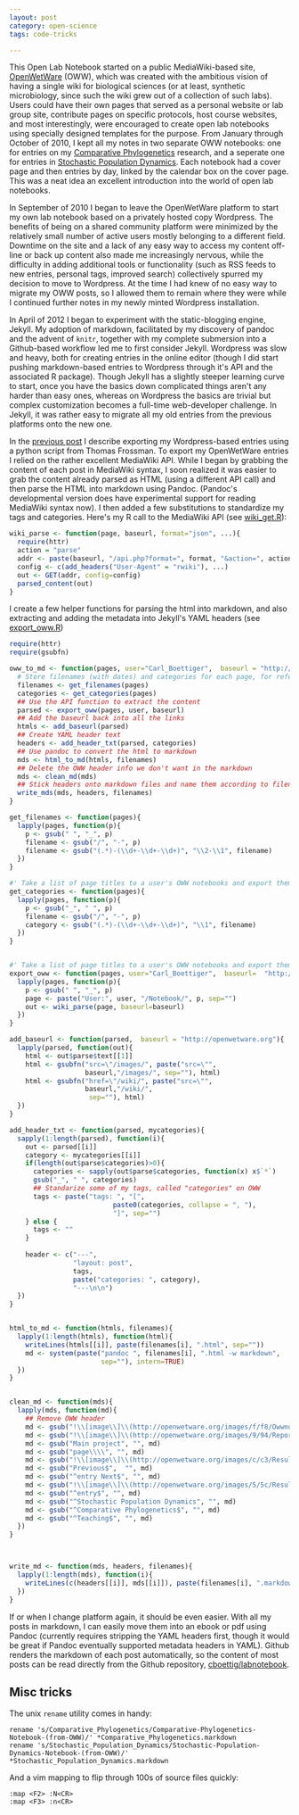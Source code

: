 ```yaml
---
layout: post
category: open-science
tags: code-tricks

---
```



This Open Lab Notebook started on a public MediaWiki-based site, [OpenWetWare](http://openwetware.org) (OWW), which was created with the ambitious vision of having a single wiki for biological sciences (or at least, synthetic microbiology, since such the wiki grew out of a collection of such labs).  Users could have their own pages that served as a personal website or lab group site, contribute pages on specific protocols, host course websites, and most interestingly, were encouraged to create open lab notebooks using specially designed templates for the purpose.  From January through October of 2010, I kept all my notes in two separate OWW notebooks: one for entries on my [Comparative Phylogenetics](http://openwetware.org/wiki/User:Carl_Boettiger/Notebook/Comparative_Phylogenetics) research, and a seperate one for entries in [Stochastic Population Dynamics](http://openwetware.org/wiki/User:Carl_Boettiger/Notebook/Stochastic_Population_Dynamics). Each notebook had a cover page and then entries by day, linked by the calendar box on the cover page.  This was a neat idea an excellent introduction into the world of open lab notebooks.  

In September of 2010 I began to leave the OpenWetWare platform to start my own lab notebook based on a privately hosted copy Wordpress. The benefits of being on a shared community platform were minimized by the relatively small number of active users mostly belonging to a different field.  Downtime on the site and a lack of any easy way to access my content off-line or back up content also made me increasingly nervous, while the difficulty in adding additional tools or functionality (such as RSS feeds to new entries, personal tags, improved search) collectively spurred my decision to move to Wordpress. At the time I had knew of no easy way to migrate my OWW posts, so I allowed them to remain where they were while I continued further notes in my newly minted Wordpress installation.  

In April of 2012 I began to experiment with the static-blogging engine, Jekyll. My adoption of markdown, facilitated by my discovery of pandoc and the advent of `knitr`, together with my complete submersion into a Github-based workflow led me to first consider Jekyll.  Wordpress was slow and heavy, both for creating entries in the online editor (though I did start pushing markdown-based entries to Wordpress through it's API and the associated R package).  Though Jekyll has a slightly steeper learning curve to start, once you have the basics down complicated things aren't any harder than easy ones, whereas on Wordpress the basics are trivial but complex customization becomes a full-time web-developer challenge.  In Jekyll, it was rather easy to migrate all my old entries from the previous platforms onto the new one.

In the [previous post](http://www.carlboettiger.info/2012/09/19/migrating-from-wordpress-to-jekyll.html) I describe exporting my Wordpress-based entries using a python script from Thomas Frossman. To export my OpenWetWare entries I relied on the rather excellent MediaWiki API. While I began by grabbing the content of each post in MediaWiki syntax, I soon realized it was easier to grab the content already parsed as HTML (using a different API call) and then parse the HTML into markdown using Pandoc. (Pandoc's developmental version does have experimental support for reading MediaWiki syntax now).  I then added a few substitutions to standardize my tags and categories.  Here's my R call to the MediaWiki API (see [wiki_get.R](https://github.com/cboettig/sandbox/blob/1efa80e913006051083544275f6af9b5ab9ccb0a/wiki_get.R)):

```r
wiki_parse <- function(page, baseurl, format="json", ...){
  require(httr)
  action = "parse"
  addr <- paste(baseurl, "/api.php?format=", format, "&action=", action, "&page=", page, sep="")
  config <- c(add_headers("User-Agent" = "rwiki"), ...)
  out <- GET(addr, config=config)
  parsed_content(out)
}
```

I create a few helper functions for parsing the html into markdown, and also extracting and adding the metadata into Jekyll's YAML headers (see [export_oww.R](https://github.com/cboettig/sandbox/blob/1efa80e913006051083544275f6af9b5ab9ccb0a/export_oww.R))

```r
require(httr)
require(gsubfn)

oww_to_md <- function(pages, user="Carl_Boettiger",  baseurl = "http://openwetware.org"){
  # Store filenames (with dates) and categories for each page, for reference later
  filenames <- get_filenames(pages)
  categories <- get_categories(pages)
  ## Use the API function to extract the content
  parsed <- export_oww(pages, user, baseurl)
  ## Add the baseurl back into all the links
  htmls <- add_baseurl(parsed)
  ## Create YAML header text
  headers <- add_header_txt(parsed, categories)
  ## Use pandoc to convert the html to markdown
  mds <- html_to_md(htmls, filenames) 
  ## Delete the OWW header info we don't want in the markdown
  mds <- clean_md(mds)
  ## Stick headers onto markdown files and name them according to filenames
  write_mds(mds, headers, filenames) 
}

get_filenames <- function(pages){
  lapply(pages, function(p){
    p <- gsub(" ", "_", p)
    filename <- gsub("/", "-", p)
    filename <- gsub("(.*)-(\\d+-\\d+-\\d+)", "\\2-\\1", filename)
  })
}

#' Take a list of page titles to a user's OWW notebooks and export them as Jekyll markdown entries.  
get_categories <- function(pages){
  lapply(pages, function(p){
    p <- gsub("_", " ", p)
    filename <- gsub("/", "-", p)
    category <- gsub("(.*)-(\\d+-\\d+-\\d+)", "\\1", filename)
  })
}


#' Take a list of page titles to a user's OWW notebooks and export them as Jekyll markdown entries.  
export_oww <- function(pages, user="Carl_Boettiger",  baseurl=  "http://openwetware.org"){
  lapply(pages, function(p){
    p <- gsub(" ", "_", p)
    page <- paste("User:", user, "/Notebook/", p, sep="")
    out <- wiki_parse(page, baseurl=baseurl)
  })
}

add_baseurl <- function(parsed,  baseurl = "http://openwetware.org"){
  lapply(parsed, function(out){
    html <- out$parse$text[[1]]
    html <- gsubfn("src=\"/images/", paste("src=\"", 
                   baseurl,"/images/", sep=""), html)
    html <- gsubfn("href=\"/wiki/", paste("src=\"", 
                   baseurl,"/wiki/", 
                    sep=""), html)
  })
}

add_header_txt <- function(parsed, mycategories){
  sapply(1:length(parsed), function(i){
    out <- parsed[[i]]
    category <- mycategories[[i]]
    if(length(out$parse$categories)>0){
      categories <- sapply(out$parse$categories, function(x) x$`*`)
      gsub("_", " ", categories)
      ## Standarize some of my tags, called "categories" on OWW
      tags <- paste("tags: ", "[", 
                          paste0(categories, collapse = ", "),
                          "]", sep="")  
    } else {
      tags <- ""
    }
    
    header <- c("---", 
                "layout: post",
                tags, 
                paste("categories: ", category),
                "---\n\n")
  })
}


html_to_md <- function(htmls, filenames){
  lapply(1:length(htmls), function(html){
    writeLines(htmls[[i]], paste(filenames[i], ".html", sep=""))
    md <- system(paste("pandoc ", filenames[i], ".html -w markdown", 
                       sep=""), intern=TRUE)
  })
}


clean_md <- function(mds){
  lapply(mds, function(md){
    ## Remove OWW header
    md <- gsub("!\\[image\\]\\(http://openwetware.org/images/f/f8/Owwnotebook_icon.png\\)", "", md)
    md <- gsub("!\\[image\\]\\(http://openwetware.org/images/9/94/Report.png\\)",  "", md)
    md <- gsub("Main project", "", md)
    md <- gsub("page\\\\", "", md)
    md <- gsub("!\\[image\\]\\(http://openwetware.org/images/c/c3/Resultset_previous.png\\)",  "", md)
    md <- gsub("Previous$",  "", md)
    md <- gsub("^entry Next$", "", md)
    md <- gsub("!\\[image\\]\\(http://openwetware.org/images/5/5c/Resultset_next.png\\)", "", md)
    md <- gsub("^entry$", "", md)
    md <- gsub("^Stochastic Population Dynamics", "", md)
    md <- gsub("^Comparative Phylogenetics$", "", md)
    md <- gsub("^Teaching$", "", md)
  })
}



write_md <- function(mds, headers, filenames){
  lapply(1:length(mds), function(i){
    writeLines(c(headers[[i]], mds[[i]]), paste(filenames[i], ".markdown", sep="")) 
  })
}
```


If or when I change platform again, it should be even easier. With all my posts in markdown, I can easily move them into an ebook or pdf using Pandoc (currently requires stripping the YAML headers first, though it would be great if Pandoc eventually supported metadata headers in YAML).  Github renders the markdown of each post automatically, so the content of most posts can be read directly from the Github repository, [cboettig/labnotebook](https://github.com/cboettig/labnotebook/tree/master/_posts).   


## Misc tricks


The unix `rename` utility comes in handy:

```
rename 's/Comparative_Phylogenetics/Comparative-Phylogenetics-Notebook-(from-OWW)/' *Comparative_Phylogenetics.markdown
rename 's/Stochastic_Population_Dynamics/Stochastic-Population-Dynamics-Notebook-(from-OWW)/' *Stochastic_Population_Dynamics.markdown
```

And a vim mapping to flip through 100s of source files quickly: 

```
:map <F2> :N<CR>
:map <F3> :n<CR>
```
